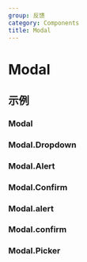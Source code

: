 ```yaml
---
group: 反馈
category: Components
title: Modal
---
```


# Modal

## 示例

### Modal

<code src="./demos/Modal/index.jsx"></code>

### Modal.Dropdown

<code src="./demos/Dropdown/index.jsx"></code>

### Modal.Alert

<code src="./demos/Alert1/index.jsx"></code>

### Modal.Confirm

<code src="./demos/Confirm1/index.jsx"></code>

### Modal.alert

<code src="./demos/alert/index.jsx"></code>

### Modal.confirm

<code src="./demos/confirm/index.jsx"></code>

### Modal.Picker

<code src="./demos/Picker/index.jsx"></code>
